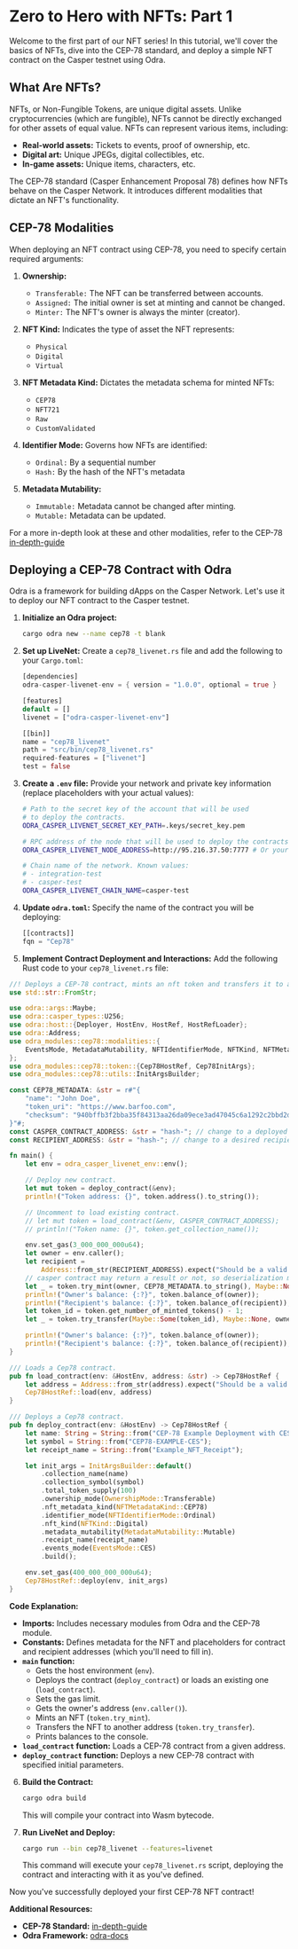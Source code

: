 # Zero to Hero with NFTs: Part 1

Welcome to the first part of our NFT series! In this tutorial, we'll cover the basics of NFTs, dive into the CEP-78 standard, and deploy a simple NFT contract on the Casper testnet using Odra.

## What Are NFTs?

NFTs, or Non-Fungible Tokens, are unique digital assets. Unlike cryptocurrencies (which are fungible), NFTs cannot be directly exchanged for other assets of equal value. NFTs can represent various items, including:

* **Real-world assets:**  Tickets to events, proof of ownership, etc.
* **Digital art:** Unique JPEGs, digital collectibles, etc.
* **In-game assets:** Unique items, characters, etc.

The CEP-78 standard (Casper Enhancement Proposal 78) defines how NFTs behave on the Casper Network. It introduces different modalities that dictate an NFT's functionality.

## CEP-78 Modalities

When deploying an NFT contract using CEP-78, you need to specify certain required arguments:

1. **Ownership:**
   * `Transferable:`  The NFT can be transferred between accounts.
   * `Assigned:` The initial owner is set at minting and cannot be changed.
   * `Minter:` The NFT's owner is always the minter (creator).

2. **NFT Kind:** Indicates the type of asset the NFT represents:
   * `Physical`
   * `Digital`
   * `Virtual`

3. **NFT Metadata Kind:** Dictates the metadata schema for minted NFTs:
   * `CEP78`
   * `NFT721`
   * `Raw`
   * `CustomValidated`

4. **Identifier Mode:** Governs how NFTs are identified:
   * `Ordinal:` By a sequential number
   * `Hash:` By the hash of the NFT's metadata

5. **Metadata Mutability:**
   * `Immutable:` Metadata cannot be changed after minting.
   * `Mutable:` Metadata can be updated.

For a more in-depth look at these and other modalities, refer to the CEP-78 [in-depth-guide](https://support.casperlabs.io/hc/en-gb/articles/14102164670363--In-depth-Guide-CEP-78-Understanding-Installing-and-Minting-your-own-Enhanced-NFTs)

## Deploying a CEP-78 Contract with Odra

Odra is a framework for building dApps on the Casper Network. Let's use it to deploy our NFT contract to the Casper testnet.

1. **Initialize an Odra project:**

   ```bash
   cargo odra new --name cep78 -t blank
   ```

2. **Set up LiveNet:** Create a `cep78_livenet.rs` file and add the following to your `Cargo.toml`:

   ```rust
   [dependencies]
   odra-casper-livenet-env = { version = "1.0.0", optional = true }

   [features]
   default = []
   livenet = ["odra-casper-livenet-env"]

   [[bin]]
   name = "cep78_livenet"
   path = "src/bin/cep78_livenet.rs"
   required-features = ["livenet"]
   test = false
   ```

3. **Create a `.env` file:**  Provide your network and private key information (replace placeholders with your actual values):

   ```bash
   # Path to the secret key of the account that will be used
   # to deploy the contracts.
   ODRA_CASPER_LIVENET_SECRET_KEY_PATH=.keys/secret_key.pem

   # RPC address of the node that will be used to deploy the contracts.
   ODRA_CASPER_LIVENET_NODE_ADDRESS=http://95.216.37.50:7777 # Or your node's address

   # Chain name of the network. Known values:
   # - integration-test
   # - casper-test
   ODRA_CASPER_LIVENET_CHAIN_NAME=casper-test
   ```

4. **Update `odra.toml`:** Specify the name of the contract you will be deploying:

   ```rust
   [[contracts]]
   fqn = "Cep78"
   ```
5. **Implement Contract Deployment and Interactions:** 
Add the following Rust code to your `cep78_livenet.rs` file:

```rust
//! Deploys a CEP-78 contract, mints an nft token and transfers it to another address.
use std::str::FromStr;

use odra::args::Maybe;
use odra::casper_types::U256;
use odra::host::{Deployer, HostEnv, HostRef, HostRefLoader};
use odra::Address;
use odra_modules::cep78::modalities::{
    EventsMode, MetadataMutability, NFTIdentifierMode, NFTKind, NFTMetadataKind, OwnershipMode,
};
use odra_modules::cep78::token::{Cep78HostRef, Cep78InitArgs};
use odra_modules::cep78::utils::InitArgsBuilder;

const CEP78_METADATA: &str = r#"{
    "name": "John Doe",
    "token_uri": "https://www.barfoo.com",
    "checksum": "940bffb3f2bba35f84313aa26da09ece3ad47045c6a1292c2bbd2df4ab1a55fb"
}"#;
const CASPER_CONTRACT_ADDRESS: &str = "hash-"; // change to a deployed contract
const RECIPIENT_ADDRESS: &str = "hash-"; // change to a desired recipient address

fn main() {
    let env = odra_casper_livenet_env::env();

    // Deploy new contract.
    let mut token = deploy_contract(&env);
    println!("Token address: {}", token.address().to_string());

    // Uncomment to load existing contract.
    // let mut token = load_contract(&env, CASPER_CONTRACT_ADDRESS);
    // println!("Token name: {}", token.get_collection_name());

    env.set_gas(3_000_000_000u64);
    let owner = env.caller();
    let recipient =
        Address::from_str(RECIPIENT_ADDRESS).expect("Should be a valid recipient address");
    // casper contract may return a result or not, so deserialization may fail and it's better to use `try_transfer`/`try_mint`/`try_burn` methods
    let _ = token.try_mint(owner, CEP78_METADATA.to_string(), Maybe::None);
    println!("Owner's balance: {:?}", token.balance_of(owner));
    println!("Recipient's balance: {:?}", token.balance_of(recipient));
    let token_id = token.get_number_of_minted_tokens() - 1;
    let _ = token.try_transfer(Maybe::Some(token_id), Maybe::None, owner, recipient);

    println!("Owner's balance: {:?}", token.balance_of(owner));
    println!("Recipient's balance: {:?}", token.balance_of(recipient));
}

/// Loads a Cep78 contract.
pub fn load_contract(env: &HostEnv, address: &str) -> Cep78HostRef {
    let address = Address::from_str(address).expect("Should be a valid contract address");
    Cep78HostRef::load(env, address)
}

/// Deploys a Cep78 contract.
pub fn deploy_contract(env: &HostEnv) -> Cep78HostRef {
    let name: String = String::from("CEP-78 Example Deployment with CES");
    let symbol = String::from("CEP78-EXAMPLE-CES");
    let receipt_name = String::from("Example_NFT_Receipt");

    let init_args = InitArgsBuilder::default()
        .collection_name(name)
        .collection_symbol(symbol)
        .total_token_supply(100)
        .ownership_mode(OwnershipMode::Transferable)
        .nft_metadata_kind(NFTMetadataKind::CEP78)
        .identifier_mode(NFTIdentifierMode::Ordinal)
        .nft_kind(NFTKind::Digital)
        .metadata_mutability(MetadataMutability::Mutable)
        .receipt_name(receipt_name)
        .events_mode(EventsMode::CES)
        .build();

    env.set_gas(400_000_000_000u64);
    Cep78HostRef::deploy(env, init_args)
}
```

**Code Explanation:**

* **Imports:** Includes necessary modules from Odra and the CEP-78 module.
* **Constants:** Defines metadata for the NFT and placeholders for contract and recipient addresses (which you'll need to fill in).
* **`main` function:**
    - Gets the host environment (`env`).
    - Deploys the contract (`deploy_contract`) or loads an existing one (`load_contract`).
    - Sets the gas limit.
    - Gets the owner's address (`env.caller()`).
    - Mints an NFT (`token.try_mint`).
    - Transfers the NFT to another address (`token.try_transfer`).
    - Prints balances to the console.
* **`load_contract` function:** Loads a CEP-78 contract from a given address.
* **`deploy_contract` function:** Deploys a new CEP-78 contract with specified initial parameters.

6. **Build the Contract:**
   ```bash
   cargo odra build 
   ```
   This will compile your contract into Wasm bytecode.

7. **Run LiveNet and Deploy:**
   ```bash
   cargo run --bin cep78_livenet --features=livenet
   ```
   This command will execute your `cep78_livenet.rs` script, deploying the contract and interacting with it as you've defined.



Now you've successfully deployed your first CEP-78 NFT contract!


**Additional Resources:**

* **CEP-78 Standard:** [in-depth-guide](https://support.casperlabs.io/hc/en-gb/articles/14102164670363--In-depth-Guide-CEP-78-Understanding-Installing-and-Minting-your-own-Enhanced-NFTs)
* **Odra Framework:** [odra-docs](https://odra.dev/)

